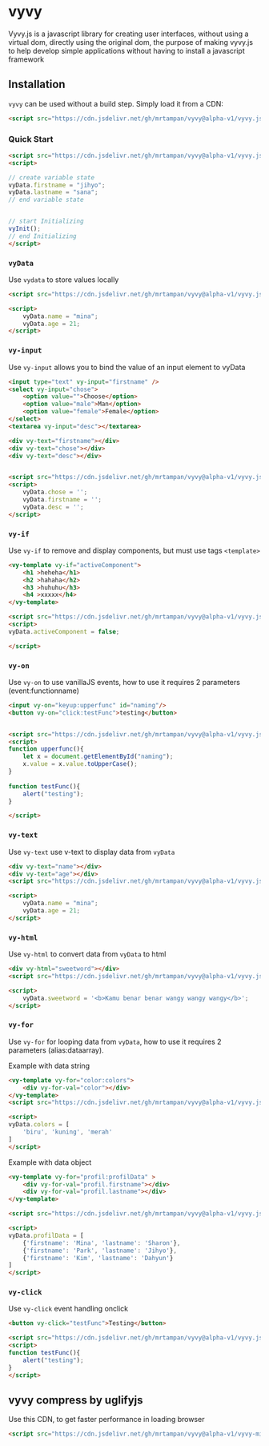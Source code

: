 # vyvy

Vyvy.js is a javascript library for creating user interfaces, without using a virtual dom, directly using the original dom, the purpose of making vyvy.js to help develop simple applications without having to install a javascript framework


## Installation

`vyvy` can be used without a build step. Simply load it from a CDN:

```html
<script src="https://cdn.jsdelivr.net/gh/mrtampan/vyvy@alpha-v1/vyvy.js"></script>
```


### Quick Start

```html
<script src="https://cdn.jsdelivr.net/gh/mrtampan/vyvy@alpha-v1/vyvy.js"></script>
<script>

// create variable state
vyData.firstname = "jihyo";
vyData.lastname = "sana";
// end variable state


// start Initializing
vyInit();
// end Initializing
</script>
```


### `vyData`

Use `vydata` to store values locally

```html
<script src="https://cdn.jsdelivr.net/gh/mrtampan/vyvy@alpha-v1/vyvy.js"></script>

<script>
    vyData.name = "mina";
    vyData.age = 21;
</script>
```

### `vy-input`

Use `vy-input` allows you to bind the value of an input element to vyData

```html
<input type="text" vy-input="firstname" />
<select vy-input="chose">
    <option value="">Choose</option>
    <option value="male">Man</option>
    <option value="female">Female</option>
</select>
<textarea vy-input="desc"></textarea>

<div vy-text="firstname"></div>
<div vy-text="chose"></div>
<div vy-text="desc"></div>


<script src="https://cdn.jsdelivr.net/gh/mrtampan/vyvy@alpha-v1/vyvy.js"></script>
<script>
    vyData.chose = '';
    vyData.firstname = '';
    vyData.desc = '';
</script>
```


### `vy-if`

Use `vy-if` to remove and display components, but must use tags `<template>`

```html
<vy-template vy-if="activeComponent">
    <h1 >heheha</h1>
    <h2 >hahaha</h2>
    <h3 >huhuhu</h3>
    <h4 >xxxxx</h4>
</vy-template>

<script src="https://cdn.jsdelivr.net/gh/mrtampan/vyvy@alpha-v1/vyvy.js"></script>
<script>
vyData.activeComponent = false;

</script>
```

### `vy-on`

Use `vy-on` to use vanillaJS events, how to use it requires 2 parameters (event:functionname)

```html
<input vy-on="keyup:upperfunc" id="naming"/>
<button vy-on="click:testFunc">testing</button>


<script src="https://cdn.jsdelivr.net/gh/mrtampan/vyvy@alpha-v1/vyvy.js"></script>
<script>
function upperfunc(){
    let x = document.getElementById("naming");
    x.value = x.value.toUpperCase();
}
    
function testFunc(){
    alert("testing");
}

</script>
```

### `vy-text`

Use `vy-text` use v-text to display data from `vyData`

```html
<div vy-text="name"></div>
<div vy-text="age"></div>
<script src="https://cdn.jsdelivr.net/gh/mrtampan/vyvy@alpha-v1/vyvy.js"></script>

<script>
    vyData.name = "mina";
    vyData.age = 21;
</script>
```

### `vy-html`

Use `vy-html` to convert data from `vyData` to html

```html
<div vy-html="sweetword"></div>
<script src="https://cdn.jsdelivr.net/gh/mrtampan/vyvy@alpha-v1/vyvy.js"></script>

<script>
    vyData.sweetword = '<b>Kamu benar benar wangy wangy wangy</b>';
</script>
```

### `vy-for`

Use `vy-for` for looping data from `vyData`, how to use it requires 2 parameters (alias:dataarray).

Example with data string

```html
<vy-template vy-for="color:colors">
    <div vy-for-val="color"></div>
</vy-template>
<script src="https://cdn.jsdelivr.net/gh/mrtampan/vyvy@alpha-v1/vyvy.js"></script>

<script>
vyData.colors = [
    'biru', 'kuning', 'merah'
]
</script>
```

Example with data object

```html
<vy-template vy-for="profil:profilData" >
    <div vy-for-val="profil.firstname"></div>
    <div vy-for-val="profil.lastname"></div>
</vy-template>

<script src="https://cdn.jsdelivr.net/gh/mrtampan/vyvy@alpha-v1/vyvy.js"></script>

<script>
vyData.profilData = [
    {'firstname': 'Mina', 'lastname': 'Sharon'}, 
    {'firstname': 'Park', 'lastname': 'Jihyo'}, 
    {'firstname': 'Kim', 'lastname': 'Dahyun'}
]
</script>
```


### `vy-click`

Use `vy-click` event handling onclick

```html
<button vy-click="testFunc">Testing</button>

<script src="https://cdn.jsdelivr.net/gh/mrtampan/vyvy@alpha-v1/vyvy.js"></script>
<script>
function testFunc(){
    alert("testing");
}
</script>
```

## vyvy compress by uglifyjs

Use this CDN, to get faster performance in loading browser

```html
<script src="https://cdn.jsdelivr.net/gh/mrtampan/vyvy@alpha-v1/vyvy-min.js"></script>
```

